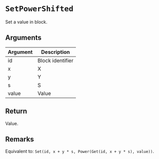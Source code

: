 # `SetPowerShifted`

Set a value in block.

## Arguments

| Argument | Description      |
| -------- | ---------------- |
| id       | Block identifier |
| x        | X                |
| y        | Y                |
| s        | S                |
| value    | Value            |

## Return

Value.

## Remarks

Equivalent to: `Set(id, x + y * s, Power(Get(id, x + y * s), value))`.
